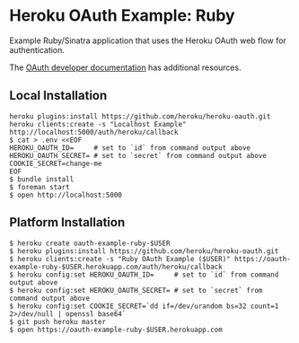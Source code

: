 # Heroku OAuth Example: Ruby

Example Ruby/Sinatra application that uses the Heroku OAuth web flow for authentication.

The [OAuth developer documentation](https://devcenter.heroku.com/articles/oauth?preview=1) has additional resources.

## Local Installation

```
heroku plugins:install https://github.com/heroku/heroku-oauth.git
heroku clients:create -s "Localhost Example" http://localhost:5000/auth/heroku/callback
$ cat > .env <<EOF
HEROKU_OAUTH_ID=     # set to `id` from command output above
HEROKU_OAUTH_SECRET= # set to `secret` from command output above
COOKIE_SECRET=change-me
EOF
$ bundle install
$ foreman start
$ open http://localhost:5000
```

## Platform Installation

```
$ heroku create oauth-example-ruby-$USER
$ heroku plugins:install https://github.com/heroku/heroku-oauth.git
$ heroku clients:create -s "Ruby OAuth Example ($USER)" https://oauth-example-ruby-$USER.herokuapp.com/auth/heroku/callback
$ heroku config:set HEROKU_OAUTH_ID=     # set to `id` from command output above
$ heroku config:set HEROKU_OAUTH_SECRET= # set to `secret` from command output above
$ heroku config:set COOKIE_SECRET=`dd if=/dev/urandom bs=32 count=1 2>/dev/null | openssl base64`
$ git push heroku master
$ open https://oauth-example-ruby-$USER.herokuapp.com
```
